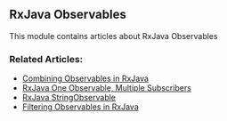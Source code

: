 ## RxJava Observables
 
 This module contains articles about RxJava Observables
 
### Related Articles:

- [Combining Observables in RxJava](https://www.baeldung.com/rxjava-combine-observables)
- [RxJava One Observable, Multiple Subscribers](https://www.baeldung.com/rxjava-multiple-subscribers-observable)
- [RxJava StringObservable](https://www.baeldung.com/rxjava-string)
- [Filtering Observables in RxJava](https://www.baeldung.com/rxjava-filtering)
 
